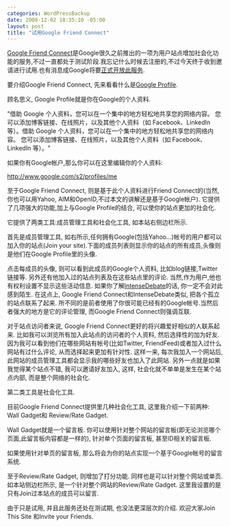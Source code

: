 ```yaml
--- 
categories: WordPressBackup
date: 2008-12-02 18:35:10 -05:00
layout: post
title: "试用Google Friend Connect"
---
```

<a href="http://www.google.com/friendconnect" target="_blank">Google Friend Connect</a>是Google很久之前推出的一项为用户站点增加社会化功能的服务,不过一直都处于测试阶段.我忘记什么时候去注册的,不过今天终于收到邀请进行试用.也有消息成Google将要<a href="http://www.1986tp.cn/2008/11/google-will-soon-open-friend-connect/" target="_blank">正式开放此服务</a>.

要介绍Google Friend Connect, 先来看看什么是<a href="http://www.google.com/s2/profiles/me" target="_blank">Google Profile</a>.

<!--more-->

顾名思义, Google Profile就是你在Google的个人资料.

"借助 Google 个人资料，您可以在一个集中的地方轻松地共享您的网络内容。 您可以添加博客链接、在线照片，以及其他个人资料（如 Facebook、LinkedIn 等）。借助 Google 个人资料，您可以在一个集中的地方轻松地共享您的网络内容。 您可以添加博客链接、在线照片，以及其他个人资料（如 Facebook、LinkedIn 等）。"

如果你有Google帐户,那么你可以在这里编辑你的个人资料:

<a href="http://www.google.com/s2/profiles/me" target="_blank">http://www.google.com/s2/profiles/me</a>

至于Google Friend Connect, 则是基于此个人资料进行Friend Connect的(当然,你也可以用Yahoo, AIM和OpenID,不过本文的讲解还是基于Google帐户). 它提供了几项强大的功能,加上与Google Profile的结合, 可以使你的站点更加的社会化.

它提供了两类工具:成员管理工具和社会化工具, 如本站右侧边栏所示.

首先是成员管理工具, 如右所示,任何拥有Google(包括Yahoo...)帐号的用户都可以加入你的站点(Join your site).下面的成员列表则显示你的站点的所有成员,头像则是他们在Google Profile里的头像.

点击每成员的头像, 则可以看到此成员的Google个人资料, 比如blog链接,Twitter链接等. 另外还有他加入过的站点列表及在这些站点里的评论. 当然,作为用户,他也有权利设置不显示这些活动信息. 如果你了解<a href="http://ztnote.com/2008/11/try-intensedebate-wordpress/" target="_blank">IntenseDebate</a>的话, 你一定不会对此感到陌生. 在这点上, Google Friend Connect和IntenseDebate类似, 把各个孤立的站点联系了起来. 所不同的是前者使用了你很可能已经有的Google帐号.当然后者强大的地方是它的评论管理, 而Google Friend Connect则强调互联.

对于站点访问者来说, Google Friend Connect更好的将兴趣爱好相似的人联系起来. 比如我可以浏览所有加入此站点的访问者的个人资料, 然后选择性的加为好友. 因为我可以看到他们在哪些网站有帐号(比如Twitter, FriendFeed)或者加入过什么网站有过什么评论, 从而选择起来更加有针对性. 这样一来, 每次我加入一个网站后, 此网站的成员管理工具都会显示我的哪些好友也加入了此网站. 另外一点就是如果我觉得某个站点不错, 我可以邀请好友加入, 这样, 社会化就不单单是发生在某个站点内部, 而是整个网络的社会化.

第二类工具是社会化工具.

目前Google Friend Connect提供里几种社会化工具, 这里我介绍一下前两种: Wall Gadget和 Review/Rate Gadget.

Wall Gadget就是一个留言板. 你可以使用针对整个网站的留言板(即无论浏览哪个页面,此留言板内容都是一样的), 针对单个页面的留言板, 甚至ID相关的留言板.

如果使用针对单页的留言板, 那么将会为你的站点实现一个基于Google帐号的留言系统.

至于Review/Rate Gadget, 则增加了打分功能. 同样也是可以针对整个网站或单页.如本站侧边栏所示, 是一个针对整个网站的Review/Rate Gadget. 这里我设置的是只有Join过本站点的成员可以留言.

由于只是试用, 并且此服务还处在测试期, 也没法更深层次的介绍. 欢迎大家Join This Site 和Invite your Friends.
